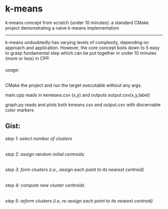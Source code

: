 # k-means
k-means concept from scratch (under 10 minutes): a standard CMake project demonstrating a naive k-means implementation

---

k-means undoubtedly has varying levels of complexity, depending on approach and application. However, the core concept boils down to 5 easy to grasp fundamental step which can be put together in under 10 minutes (more or less) in CPP.

###### usage:

CMake the project and run the target executable without any args.

main.cpp reads in kemeans.csv (x,y) and outputs output.csv(x,y,label)

graph.py reads and plots both kmeans.csv and output.csv with discernable color markers

## Gist:

###### step 1: select number of clusters
###### step 2: assign random initial centroids
###### step 3: form clusters (i.e., assign each point to its nearest centroid)
###### step 4: compute new cluster centroids
###### step 5: reform clusters (i.e, re-assign each point to its nearest centroid)
